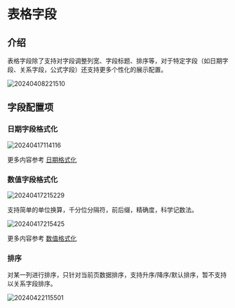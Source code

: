 # 表格字段

## 介绍

表格字段除了支持对字段调整列宽、字段标题、排序等，对于特定字段（如日期字段、关系字段，公式字段）还支持更多个性化的展示配置。

![20240408221510](https://static-docs.nocobase.com/20240408221510.png)

## 字段配置项

### 日期字段格式化

![20240417114116](https://static-docs.nocobase.com/20240417114116.png)

更多内容参考 [日期格式化](/handbook/ui/fields/specific/date-picker)

### 数值字段格式化

![20240417215229](https://static-docs.nocobase.com/20240417215229.png)

支持简单的单位换算，千分位分隔符，前后缀，精确度，科学记数法。

![20240417215425](https://static-docs.nocobase.com/20240417215425.png)

更多内容参考 [数值格式化](/handbook/ui/fields/field-settings/number-format)

### 排序

对某一列进行排序，只针对当前页数据排序，支持升序/降序/默认排序，暂不支持以关系字段排序。

![20240422115501](https://static-docs.nocobase.com/20240422115501.png)
